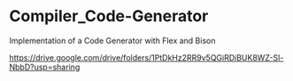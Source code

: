 # Compiler_Code-Generator
Implementation of a Code Generator with Flex and Bison

https://drive.google.com/drive/folders/1PtDkHz2RR9v5QGiRDiBUK8WZ-Sl-NbbD?usp=sharing
